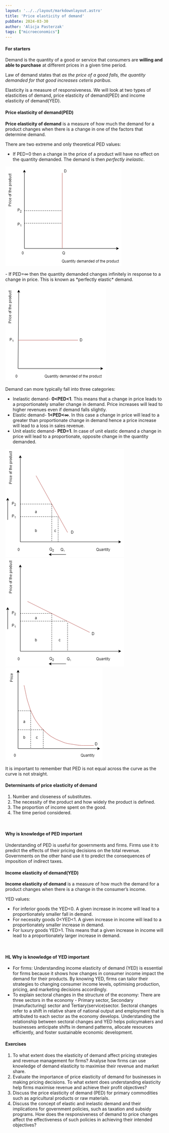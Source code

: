```yaml
---
layout: '../../layout/markdownlayout.astro'
title: 'Price elasticity of demand'
pubDate: 2024-03-30
author: 'Alicja Pasterzak'
tags: ["microeconomics"]
---
```

#### **For starters**
Demand is the quantity of a good or service that consumers are **willing and able to purchase** at different prices in a given time period.

Law of demand states that *as the price of a good falls, the quantity demanded for that good increases ceteris paribus*.

Elasticity is a measure of responsiveness. We will look at two types of elasticities of demand, price elasticity of demand(PED) and income elasticity of demand(YED).

#### **Price elasticity of demand(PED)**
**Price elasticity of demand** is a measure of how much the demand for a product changes when there is a change in one of the factors that determine demand.

There are two extreme and only theoretical PED values:

- If PED=0 then a change in the price of a product will have no effect on the quantity demanded. The demand is then *perfectly inelastic*.
<div class="flex justify-center">

![](./images/PID.png)
</div>
- If PED=∞ then the quantity demanded changes infinitely in response to a change in price. This is known as *perfectly elastic* demand.
<div class="flex justify-center">

![](./images/PED.png)
</div>

Demand can more typically fall into three categories:
- Inelastic demand- **0<PED<1**. This means that a change in price leads to a proportionately smaller change in demand. Price increases will lead to higher revenues even if demand falls slightly.
- Elastic demand- **1<PED<∞**. In this case a change in price will lead to a greater than proportionate change in demand hence a price increase will lead to a loss in sales revenue.
- Unit elastic demand- **PED=1**. In case of unit elastic demand a change in price will lead to a proportionate, opposite change in the quantity demanded.

<div class="flex justify-center">

![](./images/ID.png)
![](./images/ED.png)
![](./images/UED.png)
</div>

It is important to remember that PED is not equal across the curve as the curve is not straight.

#### **Determinants of price elasticity of demand**
1. Number and closeness of substitutes.
2. The necessity of the product and how widely the product is defined.
3. The proportion of income spent on the good.
4. The time period considered.
<br>

#### **Why is knowledge of PED important**
Understanding of PED is useful for governments and firms. Firms use it to predict the effects of their pricing decisions on the total revenue. Governments on the other hand use it to predict the consequences of imposition of indirect taxes.

#### **Income elasticity of demand(YED)**
**Income elasticity of demand** is a measure of how much the demand for a product changes when there is a change in the consumer’s income.

YED values:
- For inferior goods the YED<0. A given increase in income will lead to a proportionately smaller fall in demand.
- For necessity goods 0<YED<1. A given increase in income will lead to a proportionately smaller increase in demand.
- For luxury goods YED>1. This means that a given increase in income will lead to a proportionately larger increase in demand.
<br>

#### **HL Why is knowledge of YED important**
- For firms: Understanding income elasticity of demand (YED) is essential for firms because it shows how changes in consumer income impact the demand for their products. By knowing YED, firms can tailor their strategies to changing consumer income levels, optimising production, pricing, and marketing decisions accordingly.
- To explain sectoral changes in the structure of the economy: There are three sectors in the economy - Primary sector, Secondary (manufacturing) sector and Tertiary(service)sector. Sectoral changes refer to a shift in relative share of national output and employment that is attributed to each sector as the economy develops. Understanding the relationship between sectoral changes and YED helps policymakers and businesses anticipate shifts in demand patterns, allocate resources efficiently, and foster sustainable economic development.

#### **Exercises**
1. To what extent does the elasticity of demand affect pricing strategies and revenue management for firms? Analyse how firms can use knowledge of demand elasticity to maximise their revenue and market share.
2. Evaluate the importance of price elasticity of demand for businesses in making pricing decisions. To what extent does understanding elasticity help firms maximise revenue and achieve their profit objectives?
3. Discuss the price elasticity of demand (PED) for primary commodities such as agricultural products or raw materials.
4. Discuss the concept of elastic and inelastic demand and their implications for government policies, such as taxation and subsidy programs. How does the responsiveness of demand to price changes affect the effectiveness of such policies in achieving their intended objectives?

